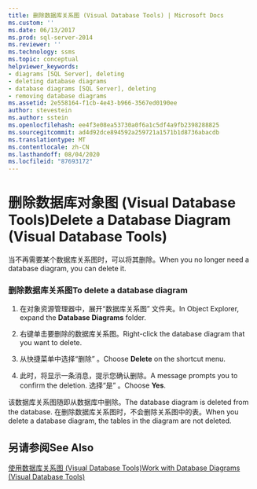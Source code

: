 ```yaml
---
title: 删除数据库关系图 (Visual Database Tools) | Microsoft Docs
ms.custom: ''
ms.date: 06/13/2017
ms.prod: sql-server-2014
ms.reviewer: ''
ms.technology: ssms
ms.topic: conceptual
helpviewer_keywords:
- diagrams [SQL Server], deleting
- deleting database diagrams
- database diagrams [SQL Server], deleting
- removing database diagrams
ms.assetid: 2e558164-f1cb-4e43-b966-3567ed0190ee
author: stevestein
ms.author: sstein
ms.openlocfilehash: ee4f3e08ea53730a0f6a1c5df4a9fb2398288825
ms.sourcegitcommit: ad4d92dce894592a259721a1571b1d8736abacdb
ms.translationtype: MT
ms.contentlocale: zh-CN
ms.lasthandoff: 08/04/2020
ms.locfileid: "87693172"
---
```

# <a name="delete-a-database-diagram-visual-database-tools"></a><span data-ttu-id="ed452-102">删除数据库对象图 (Visual Database Tools)</span><span class="sxs-lookup"><span data-stu-id="ed452-102">Delete a Database Diagram (Visual Database Tools)</span></span>
  <span data-ttu-id="ed452-103">当不再需要某个数据库关系图时，可以将其删除。</span><span class="sxs-lookup"><span data-stu-id="ed452-103">When you no longer need a database diagram, you can delete it.</span></span>  
  
### <a name="to-delete-a-database-diagram"></a><span data-ttu-id="ed452-104">删除数据库关系图</span><span class="sxs-lookup"><span data-stu-id="ed452-104">To delete a database diagram</span></span>  
  
1.  <span data-ttu-id="ed452-105">在对象资源管理器中，展开“数据库关系图”  文件夹。</span><span class="sxs-lookup"><span data-stu-id="ed452-105">In Object Explorer, expand the **Database Diagrams** folder.</span></span>  
  
2.  <span data-ttu-id="ed452-106">右键单击要删除的数据库关系图。</span><span class="sxs-lookup"><span data-stu-id="ed452-106">Right-click the database diagram that you want to delete.</span></span>  
  
3.  <span data-ttu-id="ed452-107">从快捷菜单中选择“删除”  。</span><span class="sxs-lookup"><span data-stu-id="ed452-107">Choose **Delete** on the shortcut menu.</span></span>  
  
4.  <span data-ttu-id="ed452-108">此时，将显示一条消息，提示您确认删除。</span><span class="sxs-lookup"><span data-stu-id="ed452-108">A message prompts you to confirm the deletion.</span></span> <span data-ttu-id="ed452-109">选择“是”  。</span><span class="sxs-lookup"><span data-stu-id="ed452-109">Choose **Yes**.</span></span>  
  
 <span data-ttu-id="ed452-110">该数据库关系图随即从数据库中删除。</span><span class="sxs-lookup"><span data-stu-id="ed452-110">The database diagram is deleted from the database.</span></span> <span data-ttu-id="ed452-111">在删除数据库关系图时，不会删除关系图中的表。</span><span class="sxs-lookup"><span data-stu-id="ed452-111">When you delete a database diagram, the tables in the diagram are not deleted.</span></span>  
  
## <a name="see-also"></a><span data-ttu-id="ed452-112">另请参阅</span><span class="sxs-lookup"><span data-stu-id="ed452-112">See Also</span></span>  
 [<span data-ttu-id="ed452-113">使用数据库关系图 (Visual Database Tools)</span><span class="sxs-lookup"><span data-stu-id="ed452-113">Work with Database Diagrams &#40;Visual Database Tools&#41;</span></span>](visual-database-tools.md)  
  
  

